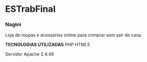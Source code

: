 # ESTrabFinal
### Nagini
Loja de roupas e acessórios online para comprar sem sair de casa.

**TECNOLOGIAS UTILIZADAS**
PHP 
HTML5

Servidor Apache 2.4.46
